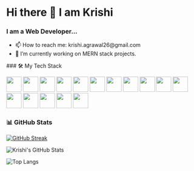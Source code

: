 <h1>Hi there 👋 I am Krishi</h1>
<h3>I am a Web Developer...</h3>
<ul>
  <li>📫 How to reach me: krishi.agrawal26@gmail.com</li>
  <li>🔭 I’m currently working on MERN stack projects.</li>


</ul>
### 🛠️ My Tech Stack

<p align="left">
  <img src="https://img.shields.io/badge/-Python-3776AB?style=flat-square&logo=python&logoColor=white" height="40px">
  <img src="https://img.shields.io/badge/-Flask-000000?style=flat-square&logo=flask&logoColor=white" height="40px">
  <img src="https://img.shields.io/badge/-JavaScript-F7DF1E?style=flat-square&logo=javascript&logoColor=black" height="40px">
  <img src="https://img.shields.io/badge/-HTML5-E34F26?style=flat-square&logo=html5&logoColor=white" height="40px">
  <img src="https://img.shields.io/badge/-CSS3-1572B6?style=flat-square&logo=css3&logoColor=white" height="40px">
  <img src="https://img.shields.io/badge/-Bootstrap-563D7C?style=flat-square&logo=bootstrap&logoColor=white" height="40px">
  <img src="https://img.shields.io/badge/-MySQL-4479A1?style=flat-square&logo=mysql&logoColor=white" height="40px">
  <img src="https://img.shields.io/badge/-Git-F05032?style=flat-square&logo=git&logoColor=white" height="40px">
  <img src="https://img.shields.io/badge/-GitHub-181717?style=flat-square&logo=github&logoColor=white" height="40px">
  <img src="https://img.shields.io/badge/-Docker-2496ED?style=flat-square&logo=docker&logoColor=white" height="40px">
  <img src="https://img.shields.io/badge/-Solidity-363636?style=flat-square&logo=solidity&logoColor=white" height="40px">
  <img src="https://img.shields.io/badge/-MongoDB-47A248?style=flat-square&logo=mongodb&logoColor=white" height="40px">
  <img src="https://img.shields.io/badge/-Node.js-339933?style=flat-square&logo=node.js&logoColor=white" height="40px">
  <img src="https://img.shields.io/badge/-Express.js-000000?style=flat-square&logo=express&logoColor=white" height="40px">
  <img src="https://img.shields.io/badge/-Vercel-000000?style=flat-square&logo=vercel&logoColor=white" height="40px">
  <img src="https://img.shields.io/badge/-Hardhat-F3E333?style=flat-square&logo=hardhat&logoColor=black" height="40px">
</p>


### 📊 GitHub Stats
[![GitHub Streak](https://streak-stats.demolab.com?user=krishi-agrawal&theme=radical&hide_border=true&date_format=M%20j%5B%2C%20Y%5D)](https://git.io/streak-stats)

![Krishi's GitHub Stats](https://github-readme-stats.vercel.app/api?username=krishi-agrawal&show_icons=true&theme=radical)

![Top Langs](https://github-readme-stats.vercel.app/api/top-langs/?username=krishi-agrawal&layout=compact&theme=radical)


<!--
**krishi-agrawal/krishi-agrawal** is a ✨ _special_ ✨ repository because its `README.md` (this file) appears on your GitHub profile.

Here are some ideas to get you started:

- 👯 I’m looking to collaborate on ...
-  Ask me about ...
- 😄 Pronouns: ...
- ⚡ Fun fact: ...
-->
